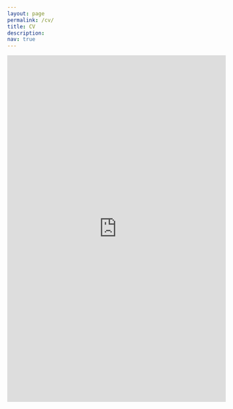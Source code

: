 ```yaml
---
layout: page
permalink: /cv/
title: CV
description: 
nav: true
---
```


<center><iframe src="https://app.box.com/embed/s/6tufrsb1cgh03bvfqkeqcs2ejp677iad" width="100%" height="800" frameborder="0" allowfullscreen webkitallowfullscreen msallowfullscreen></iframe></center>